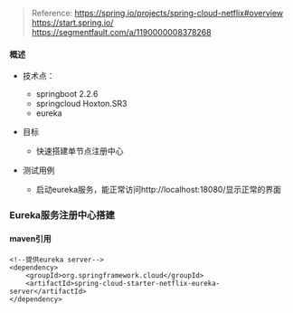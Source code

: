 >Reference:
>https://spring.io/projects/spring-cloud-netflix#overview
>https://start.spring.io/
>https://segmentfault.com/a/1190000008378268

#### 概述
- 技术点：
  - springboot 2.2.6
  - springcloud Hoxton.SR3
  - eureka
- 目标
  - 快速搭建单节点注册中心
- 测试用例

  - 启动eureka服务，能正常访问http://localhost:18080/显示正常的界面
### Eureka服务注册中心搭建

#### maven引用
```
<!--提供eureka server-->
<dependency>
    <groupId>org.springframework.cloud</groupId>
    <artifactId>spring-cloud-starter-netflix-eureka-server</artifactId>
</dependency>
```






